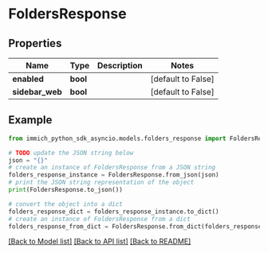 # FoldersResponse


## Properties

Name | Type | Description | Notes
------------ | ------------- | ------------- | -------------
**enabled** | **bool** |  | [default to False]
**sidebar_web** | **bool** |  | [default to False]

## Example

```python
from immich_python_sdk_asyncio.models.folders_response import FoldersResponse

# TODO update the JSON string below
json = "{}"
# create an instance of FoldersResponse from a JSON string
folders_response_instance = FoldersResponse.from_json(json)
# print the JSON string representation of the object
print(FoldersResponse.to_json())

# convert the object into a dict
folders_response_dict = folders_response_instance.to_dict()
# create an instance of FoldersResponse from a dict
folders_response_from_dict = FoldersResponse.from_dict(folders_response_dict)
```
[[Back to Model list]](../README.md#documentation-for-models) [[Back to API list]](../README.md#documentation-for-api-endpoints) [[Back to README]](../README.md)


